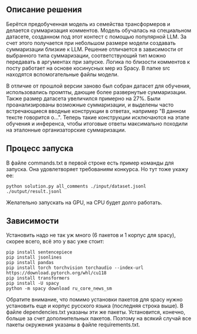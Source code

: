 ## Описание решения
Берётся предобученная модель из семейства трансформеров и делается суммаризация комментов.
Модель обучалась на специальном датасете, созданном под этот контест с помощью популярной LLM.
За счет этого получается при небольшом размере модели создавать суммаризации близкие к LLM.
Решение отличается в зависимости от выбранного типа суммаризации, соответствующий тип можно передавать в аргументах при запуске. 
Логика по близости комментов к посту работает на основе косинусных мер из Spacy. 
В папке src находятся вспомогательные файлы модели.

В отличие от прошлой версии заново был собран датасет для обучения, использовались промпты, дающие более развернутые суммаризации. Также размер датасета увеличился примерно на 27%.
Были проанализированы возможные суммаризации, и выделены часто встречающиеся вводные конструкции в ответах, например "В данном тексте говорится о...". Теперь такие конструкции исключаются на этапе обучения и инференса, чтобы итоговые ответы максимально походили на эталонные организаторские суммаризации. 

## Процесс запуска
В файле commands.txt в первой строке есть пример команды для запуска. Она удовлетворяет требованиям конкурса. Но тут тоже укажу ее:
```
python solution.py all_comments ./input/dataset.jsonl ./output/result.jsonl
```
Желательно запускать на GPU, на CPU будет долго работать.

## Зависимости
Установить надо не так уж много (6 пакетов и 1 корпус для spacy), скорее всего, всё это у вас уже стоит:
```
pip install sentencepiece
pip install jsonlines
pip install pandas
pip install torch torchvision torchaudio --index-url https://download.pytorch.org/whl/cu118
pip install transformers
pip install -U spacy
python -m spacy download ru_core_news_sm
```
Обратите внимание, что помимо установки пакетов для spacy нужно установить еще и корпус русского языка (последняя строка выше).
В файле dependencies.txt указаны эти же пакеты.
Установится, конечно, больше за счет дополнительных пакетов. Поэтому на всякий случай все пакеты окружения указаны в файле requirements.txt.